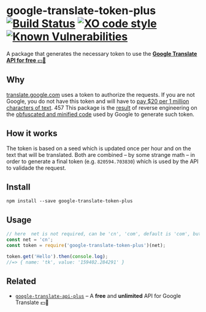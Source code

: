 # google-translate-token-plus [![Build Status](https://travis-ci.org/jerry-i/google-translate-token.svg?branch=master)](https://travis-ci.org/jerry-i/google-translate-token-plus) [![XO code style](https://img.shields.io/badge/code_style-XO-5ed9c7.svg)](https://github.com/sindresorhus/xo) [![Known Vulnerabilities](https://snyk.io/test/github/jerry-i/google-translate-token-plus/badge.svg)](https://snyk.io/test/github/jerry-i/google-translate-token-plus)

A package that generates the necessary token to use the [**Google Translate API for free** :dollar::no_entry_sign:](https://github.com/jerry-i/google-translate-api-plus)

## Why

[translate.google.com](https://translate.google.com) uses a token to authorize the requests. If you are not Google, you do not have this token and will have to [pay $20 per 1 million characters of text](https://cloud.google.com/translate/v2/pricing).
457
This package is the [result](https://github.com/jerry-i/google-translate-token-plus/blob/master/index.js#L12-110) of reverse engineering on the [obfuscated and minified code](https://translate.google.com/translate/releases/twsfe_w_20160620_RC00/r/js/desktop_module_main.js) used by Google to generate such token.

## How it works

The token is based on a seed which is updated once per hour and on the text that will be translated. Both are combined – by some strange math – in order to generate a final token (e.g. `820594.703830`) which is used by the API to validade the request.


## Install

```
npm install --save google-translate-token-plus
```

## Usage

``` js
// here  net is not required, can be 'cn', 'com', default is 'com', but 'cn' would be friendly to CHINA
const net = 'cn';
const token = require('google-translate-token-plus')(net);

token.get('Hello').then(console.log);
//=> { name: 'tk', value: '159402.284291' }
```

## Related

- [`google-translate-api-plus`](https://github.com/jerry-i/google-translate-api-plus) – A **free** and **unlimited** API for Google Translate :dollar::no_entry_sign:
